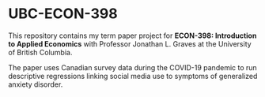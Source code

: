 # UBC-ECON-398
This repository contains my term paper project for **ECON-398: Introduction to Applied Economics** with Professor Jonathan L. Graves at the University of British Columbia.

The paper uses Canadian survey data during the COVID-19 pandemic to run descriptive regressions linking social media use to symptoms of generalized anxiety disorder.
